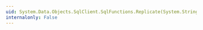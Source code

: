 ```yaml
---
uid: System.Data.Objects.SqlClient.SqlFunctions.Replicate(System.String,System.Nullable{System.Int32})
internalonly: False
---
```

